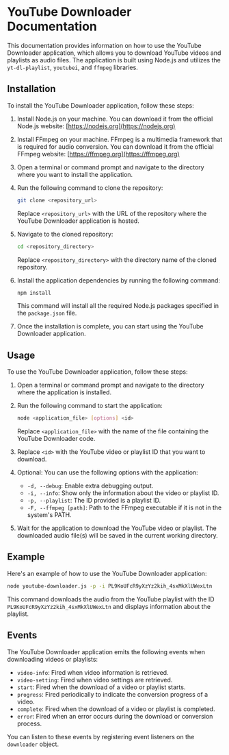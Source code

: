 # YouTube Downloader Documentation

This documentation provides information on how to use the YouTube Downloader application, which allows you to download YouTube videos and playlists as audio files. The application is built using Node.js and utilizes the `yt-dl-playlist`, `youtubei`, and `ffmpeg` libraries.

## Installation

To install the YouTube Downloader application, follow these steps:

1. Install Node.js on your machine. You can download it from the official Node.js website: [https://nodejs.org](https://nodejs.org)

2. Install FFmpeg on your machine. FFmpeg is a multimedia framework that is required for audio conversion. You can download it from the official FFmpeg website: [https://ffmpeg.org](https://ffmpeg.org)

3. Open a terminal or command prompt and navigate to the directory where you want to install the application.

4. Run the following command to clone the repository:

   ```bash
   git clone <repository_url>
   ```

   Replace `<repository_url>` with the URL of the repository where the YouTube Downloader application is hosted.

5. Navigate to the cloned repository:

   ```bash
   cd <repository_directory>
   ```

   Replace `<repository_directory>` with the directory name of the cloned repository.

6. Install the application dependencies by running the following command:

   ```bash
   npm install
   ```

   This command will install all the required Node.js packages specified in the `package.json` file.

7. Once the installation is complete, you can start using the YouTube Downloader application.

## Usage

To use the YouTube Downloader application, follow these steps:

1. Open a terminal or command prompt and navigate to the directory where the application is installed.

2. Run the following command to start the application:

   ```bash
   node <application_file> [options] <id>
   ```

   Replace `<application_file>` with the name of the file containing the YouTube Downloader code.

3. Replace `<id>` with the YouTube video or playlist ID that you want to download.

4. Optional: You can use the following options with the application:

   - `-d, --debug`: Enable extra debugging output.
   - `-i, --info`: Show only the information about the video or playlist ID.
   - `-p, --playlist`: The ID provided is a playlist ID.
   - `-F, --ffmpeg [path]`: Path to the FFmpeg executable if it is not in the system's PATH.

5. Wait for the application to download the YouTube video or playlist. The downloaded audio file(s) will be saved in the current working directory.

## Example

Here's an example of how to use the YouTube Downloader application:

```bash
node youtube-downloader.js -p -i PL9KoUFcR9yXzYz2kih_4sxMkXlUWexLtn
```

This command downloads the audio from the YouTube playlist with the ID `PL9KoUFcR9yXzYz2kih_4sxMkXlUWexLtn` and displays information about the playlist.

## Events

The YouTube Downloader application emits the following events when downloading videos or playlists:

- `video-info`: Fired when video information is retrieved.
- `video-setting`: Fired when video settings are retrieved.
- `start`: Fired when the download of a video or playlist starts.
- `progress`: Fired periodically to indicate the conversion progress of a video.
- `complete`: Fired when the download of a video or playlist is completed.
- `error`: Fired when an error occurs during the download or conversion process.

You can listen to these events by registering event listeners on the `downloader` object.

